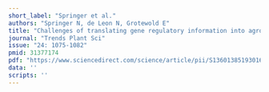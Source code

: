 ```yaml
---
short_label: "Springer et al."
authors: "Springer N, de Leon N, Grotewold E"
title: "Challenges of translating gene regulatory information into agronomic improvements"
journal: "Trends Plant Sci"
issue: "24: 1075-1082"
pmid: 31377174
pdf: "https://www.sciencedirect.com/science/article/pii/S1360138519301670/pdfft"
data: ''
scripts: ''
---
```


